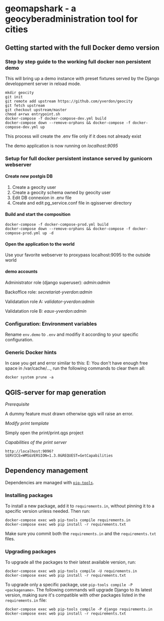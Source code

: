 # geomapshark - a geocyberadministration tool for cities

## Getting started with the full Docker demo version

### Step by step guide to the working full docker non persistent demo

This will bring up a demo instance with preset fixtures served by the
Django developpment server in reload mode.

```
mkdir geocity
git init
git remote add upstream https://github.com/yverdon/geocity
git fetch upstream
git checkout upstream/master
chmod a+rwx entrypoint.sh
docker-compose -f docker-compose-dev.yml build
docker-compose down --remove-orphans && docker-compose -f docker-compose-dev.yml up
```

This process will create the .env file only if it does not already exist

The demo application is now running on *localhost:9095*

### Setup for full docker persistent instance served by gunicorn webserver

#### Create new postgis DB

1. Create a geocity user
2. Create a geocity schema owned by geocity user
3. Edit DB connexion in .env file
3. Create and edit pg_service.conf file in qgisserver directory


#### Build and start the composition

```
docker-compose -f docker-compose-prod.yml build
docker-compose down --remove-orphans && docker-compose -f docker-compose-prod.yml up -d
```

#### Open the application to the world

Use your favorite webserver to proxypass localhost:9095 to the outside world



#### demo accounts

Administrator role (django superuser):
    *admin:admin*

Backoffice role:
    *secretariat-yverdon:admin*

Validatation role A:
    *validator-yverdon:admin*

Validatation role B:
    *eaux-yverdon:admin*

### Configuration: Environment variables

Rename `env.demo` to `.env` and modifiy it according to your specific configuration.

### Generic Docker hints

In case you get and error similar to this: E: You don't have enough free space in /var/cache/...,
run the following commands to clear them all:

```
docker system prune -a
```


## QGIS-server for map generation

*Prerequisite*

A dummy feature must drawn otherwise qgis will raise an error.

*Modify print template*

Simply open the print/print.qgs project

*Capabilities of the print server*

```
http://localhost:9096?SERVICE=WMS&VERSION=1.3.0&REQUEST=GetCapabilities
```

## Dependency management

Dependencies are managed with [`pip-tools`](https://github.com/jazzband/pip-tools).

### Installing packages

To install a new package, add it to `requirements.in`, without pinning it to a
specific version unless needed. Then run:

```
docker-compose exec web pip-tools compile requirements.in
docker-compose exec web pip install -r requirements.txt
```

Make sure you commit both the `requirements.in` and the `requirements.txt` files.

### Upgrading packages

To upgrade all the packages to their latest available version, run:

```
docker-compose exec web pip-tools compile -U requirements.in
docker-compose exec web pip install -r requirements.txt
```

To upgrade only a specific package, use `pip-tools compile -P <packagename>`.
The following commands will upgrade Django to its latest version, making sure
it's compatible with other packages listed in the `requirements.in` file:

```
docker-compose exec web pip-tools compile -P django requirements.in
docker-compose exec web pip install -r requirements.txt
```
